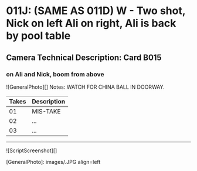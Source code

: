 # 011J: (SAME AS 011D) W - Two shot, Nick on left Ali on right, Ali is back by pool table

## Camera Technical Description: Card B015

###  on Ali and Nick, boom from above

![GeneralPhoto][]
Notes: WATCH FOR CHINA BALL IN DOORWAY.

| Takes | Description |
|:---|:----|
| 01 | MIS-TAKE |
| 02 | ... |
| 03 | ... |

----

![ScriptScreenshot][]


[GeneralPhoto]:  images/.JPG align=left
